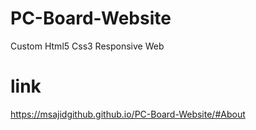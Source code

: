 # PC-Board-Website
Custom Html5 Css3 Responsive Web 
# link
 https://msajidgithub.github.io/PC-Board-Website/#About
